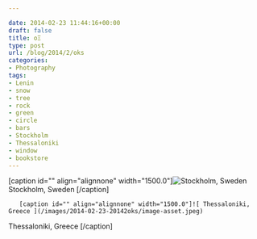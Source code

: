 ```yaml
---

date: 2014-02-23 11:44:16+00:00
draft: false
title: οΞ
type: post
url: /blog/2014/2/oks
categories:
- Photography
tags:
- Lenin
- snow
- tree
- rock
- green
- circle
- bars
- Stockholm
- Thessaloniki
- window
- bookstore
---
```


[caption id="" align="alignnone" width="1500.0"]![ Stockholm, Sweden ](/images/2014-02-23-20142oks/20140126-R0001499.jpg)
 Stockholm, Sweden [/caption] 
  


  
       [caption id="" align="alignnone" width="1500.0"]![ Thessaloniki, Greece ](/images/2014-02-23-20142oks/image-asset.jpeg)
 Thessaloniki, Greece [/caption]
